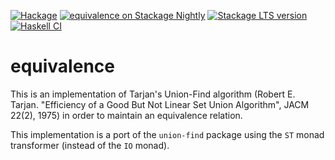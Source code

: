 [![Hackage](https://img.shields.io/hackage/v/equivalence.svg?color=informational)](https://hackage.haskell.org/package/equivalence)
[![equivalence on Stackage Nightly](https://stackage.org/package/equivalence/badge/nightly)](https://stackage.org/nightly/package/equivalence)
[![Stackage LTS version](https://www.stackage.org/package/equivalence/badge/lts?label=Stackage)](https://www.stackage.org/package/equivalence)
[![Haskell CI](https://github.com/pa-ba/equivalence/actions/workflows/haskell-ci.yml/badge.svg)](https://github.com/pa-ba/equivalence/actions/workflows/haskell-ci.yml)

# equivalence

This is an implementation of Tarjan's Union-Find algorithm (Robert
E. Tarjan. "Efficiency of a Good But Not Linear Set Union
Algorithm", JACM 22(2), 1975) in order to maintain an equivalence
relation.

This implementation is a port of the `union-find` package using the
`ST` monad transformer (instead of the `IO` monad).
